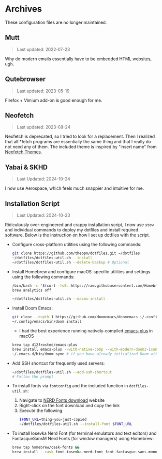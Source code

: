 # Archives

These configuration files are no longer maintained.

## Mutt

> Last updated: 2022-07-23

Why do modern emails essentially have to be embedded HTML websites, ugh.

## Qutebrowser

> Last updated: 2023-05-19

Firefox + Vimium add-on is good enough for me.

## Neofetch

> Last updated: 2023-08-24

Neofetch is deprecated, so I tried to look for a replacement.
Then I realized that all *fetch programs are essentially the same thing and that I really do not need any of them.
The included theme is inspired by "insert name" from [Neofetch Themes](https://github.com/Chick2D/neofetch-themes).

## Yabai & SKHD

> Last Updated: 2024-10-24

I now use Aerospace, which feels much snappier and intuitive for me.

## Installation Script

> Last Updated: 2024-10-23

Ridiculously over-engineered and crappy installation script, I now use `stow` and individual commands to deploy my dotfiles and install required software.
Below is the instruction on how I set up dotfiles with the script.

- Configure cross-platform utilities using the following commands:
    ```bash
    git clone https://github.com/theopn/dotfiles.git ~/dotfiles
    ~/dotfiles/dotfiles-util.sh --install
    ~/dotfiles/dotfiles-util.sh --delete-backup # Optional
    ```

- Install Homebrew and configure macOS-specific utilities and settings using the following commands:
    ```bash
    /bin/bash -c "$(curl -fsSL https://raw.githubusercontent.com/Homebrew/install/HEAD/install.sh)"
    brew analytics off

    ~/dotfiles/dotfiles-util.sh --macos-install
    ```

- Install Doom Emacs:
    ```bash
    git clone --depth 1 https://github.com/doomemacs/doomemacs ~/.config/emacs
    ~/.config/emacs/bin/doom install
    ```
    - I had the best experience running natively-compiled [emacs-plus](https://github.com/d12frosted/homebrew-emacs-plus) in macOS
    ```bash
    brew tap d12frosted/emacs-plus
    brew install emacs-plus --with-native-comp --with-modern-doom3-icon
    ~/.emacs.d/bin/doom sync # if you have already initialized Doom with other version of Emacs
    ```

- Add SSH shortcut for frequently used servers:
    ```bash
    ~/dotfiles/dotfiles-util.sh --add-ssh-shortcut
    # Follow the prompt
    ```

- To install fonts via `fontconfig` and the included function in `dotfiles-util.sh`:
    1. Navigate to [NERD Fonts download](https://www.nerdfonts.com/font-downloads) website
    2. Right-click on the font download and copy the link
    3. Execute the following
        ```bash
        $FONT_URL=thing-you-just-copied
        ~/dotfiles/dotfiles-util.sh --install-font $FONT_URL
        ```

- To install Iosevka Nerd Font (for terminal emulators and text editors) and FantasqueSansM Nerd Fonts (for window managers) using Homebrew:
    ```bash
    brew tap homebrew/cask-fonts &&
    brew install --cask font-iosevka-nerd-font font-fantasque-sans-mono-nerd-font
    ```

